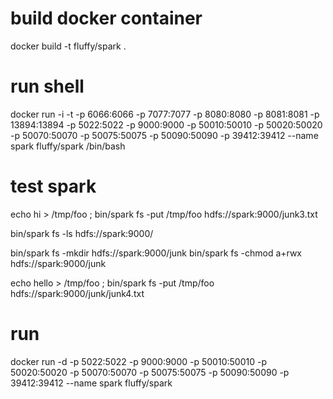 # build docker container

docker build -t fluffy/spark .

# run shell

docker run -i -t   -p 6066:6066 -p 7077:7077 -p 8080:8080  -p 8081:8081   -p 13894:13894      -p 5022:5022  -p 9000:9000  -p 50010:50010 -p 50020:50020 -p 50070:50070 -p 50075:50075 -p 50090:50090 -p  39412:39412   --name spark fluffy/spark /bin/bash

# test spark

echo hi > /tmp/foo ; bin/spark fs -put /tmp/foo hdfs://spark:9000/junk3.txt

bin/spark fs -ls hdfs://spark:9000/

bin/spark fs -mkdir  hdfs://spark:9000/junk 
bin/spark fs -chmod a+rwx  hdfs://spark:9000/junk 

echo hello > /tmp/foo ; bin/spark fs -put /tmp/foo hdfs://spark:9000/junk/junk4.txt


# run

docker run -d -p 5022:5022 -p 9000:9000  -p 50010:50010 -p 50020:50020 -p 50070:50070 -p 50075:50075 -p 50090:50090 -p  39412:39412 --name spark fluffy/spark

